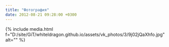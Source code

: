 ```yaml
---
title: "Фотография"
date: 2012-08-21 09:28:00 +0300
---
```



{% include media.html f="D:/site/GiT/whiteldragon.github.io/assets/vk_photos/3/9j02jQaXhfo.jpg" alt="" %}
